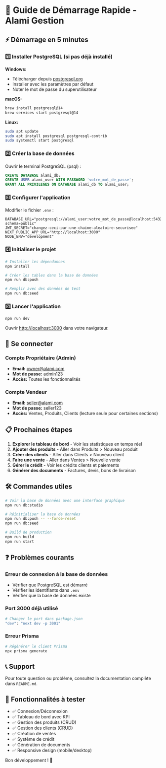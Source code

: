 # 🚀 Guide de Démarrage Rapide - Alami Gestion

## ⚡ Démarrage en 5 minutes

### 1️⃣ Installer PostgreSQL (si pas déjà installé)

**Windows:**
- Télécharger depuis [postgresql.org](https://www.postgresql.org/download/windows/)
- Installer avec les paramètres par défaut
- Noter le mot de passe du superutilisateur

**macOS:**
```bash
brew install postgresql@14
brew services start postgresql@14
```

**Linux:**
```bash
sudo apt update
sudo apt install postgresql postgresql-contrib
sudo systemctl start postgresql
```

### 2️⃣ Créer la base de données

Ouvrir le terminal PostgreSQL (psql) :

```sql
CREATE DATABASE alami_db;
CREATE USER alami_user WITH PASSWORD 'votre_mot_de_passe';
GRANT ALL PRIVILEGES ON DATABASE alami_db TO alami_user;
```

### 3️⃣ Configurer l'application

Modifier le fichier `.env` :

```env
DATABASE_URL="postgresql://alami_user:votre_mot_de_passe@localhost:5432/alami_db?schema=public"
JWT_SECRET="changez-ceci-par-une-chaine-aleatoire-securisee"
NEXT_PUBLIC_APP_URL="http://localhost:3000"
NODE_ENV="development"
```

### 4️⃣ Initialiser le projet

```bash
# Installer les dépendances
npm install

# Créer les tables dans la base de données
npm run db:push

# Remplir avec des données de test
npm run db:seed
```

### 5️⃣ Lancer l'application

```bash
npm run dev
```

Ouvrir [http://localhost:3000](http://localhost:3000) dans votre navigateur.

## 🔐 Se connecter

### Compte Propriétaire (Admin)
- **Email:** owner@alami.com
- **Mot de passe:** admin123
- **Accès:** Toutes les fonctionnalités

### Compte Vendeur
- **Email:** seller@alami.com
- **Mot de passe:** seller123
- **Accès:** Ventes, Produits, Clients (lecture seule pour certaines sections)

## 📋 Prochaines étapes

1. **Explorer le tableau de bord** - Voir les statistiques en temps réel
2. **Ajouter des produits** - Aller dans Produits > Nouveau produit
3. **Créer des clients** - Aller dans Clients > Nouveau client
4. **Faire une vente** - Aller dans Ventes > Nouvelle vente
5. **Gérer le crédit** - Voir les crédits clients et paiements
6. **Générer des documents** - Factures, devis, bons de livraison

## 🛠️ Commandes utiles

```bash
# Voir la base de données avec une interface graphique
npm run db:studio

# Réinitialiser la base de données
npm run db:push -- --force-reset
npm run db:seed

# Build de production
npm run build
npm run start
```

## ❓ Problèmes courants

### Erreur de connexion à la base de données
- Vérifier que PostgreSQL est démarré
- Vérifier les identifiants dans `.env`
- Vérifier que la base de données existe

### Port 3000 déjà utilisé
```bash
# Changer le port dans package.json
"dev": "next dev -p 3001"
```

### Erreur Prisma
```bash
# Régénérer le client Prisma
npx prisma generate
```

## 📞 Support

Pour toute question ou problème, consultez la documentation complète dans `README.md`.

## 🎯 Fonctionnalités à tester

- ✅ Connexion/Déconnexion
- ✅ Tableau de bord avec KPI
- ✅ Gestion des produits (CRUD)
- ✅ Gestion des clients (CRUD)
- ✅ Création de ventes
- ✅ Système de crédit
- ✅ Génération de documents
- ✅ Responsive design (mobile/desktop)

Bon développement ! 🚀

